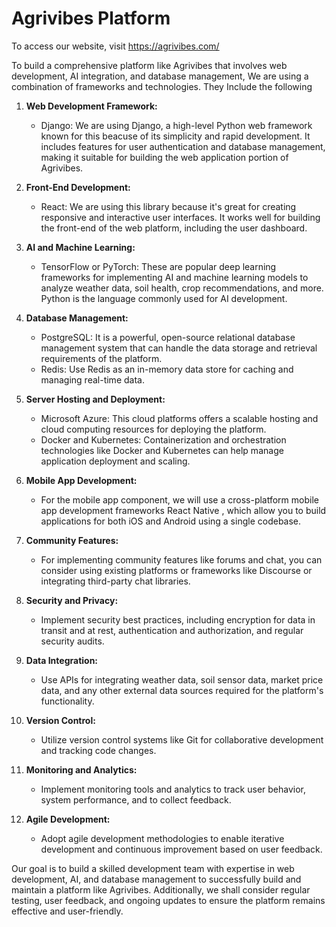 # Agrivibes Platform

To access our website, visit https://agrivibes.com/

To build a comprehensive platform like Agrivibes that involves web development, AI integration, and database management, We are using a combination of frameworks and technologies. 
They Include the following
1. **Web Development Framework:**
   - Django:  We are using Django, a high-level Python web framework known for this beacuse of its simplicity and rapid development. It includes features for user authentication and database management, making it suitable for building the web application portion of Agrivibes.

2. **Front-End Development:**
   - React: We are using this library because it's great for creating responsive and interactive user interfaces. It works well for building the front-end of the web platform, including the user dashboard.

3. **AI and Machine Learning:**
   - TensorFlow or PyTorch: These are popular deep learning frameworks for implementing AI and machine learning models to analyze weather data, soil health, crop recommendations, and more. Python is the language commonly used for AI development.

4. **Database Management:**
   - PostgreSQL: It is a powerful, open-source relational database management system that can handle the data storage and retrieval requirements of the platform.
   - Redis: Use Redis as an in-memory data store for caching and managing real-time data.

5. **Server Hosting and Deployment:**
   - Microsoft Azure: This cloud platforms offers a scalable hosting and cloud computing resources for deploying the platform.
   - Docker and Kubernetes: Containerization and orchestration technologies like Docker and Kubernetes can help manage application deployment and scaling.

6. **Mobile App Development:**
   - For the mobile app component, we will use a cross-platform mobile app development frameworks React Native , which allow you to build applications for both iOS and Android using a single codebase.

7. **Community Features:**
   - For implementing community features like forums and chat, you can consider using existing platforms or frameworks like Discourse or integrating third-party chat libraries.

8. **Security and Privacy:**
   - Implement security best practices, including encryption for data in transit and at rest, authentication and authorization, and regular security audits.

9. **Data Integration:**
   - Use APIs for integrating weather data, soil sensor data, market price data, and any other external data sources required for the platform's functionality.

10. **Version Control:**
    - Utilize version control systems like Git for collaborative development and tracking code changes.

11. **Monitoring and Analytics:**
    - Implement monitoring tools and analytics to track user behavior, system performance, and to collect feedback.

12. **Agile Development:**
    - Adopt agile development methodologies to enable iterative development and continuous improvement based on user feedback.

Our goal is to build a skilled development team with expertise in web development, AI, and database management to successfully build and maintain a platform like Agrivibes. Additionally, we shall consider regular testing, user feedback, and ongoing updates to ensure the platform remains effective and user-friendly.


